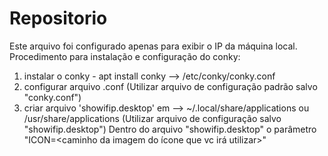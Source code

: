 # Repositorio
Este arquivo foi configurado apenas para exibir o IP da máquina local.
Procedimento para instalação e configuração do conky:
1. instalar o conky - apt install conky --> /etc/conky/conky.conf
2. configurar arquivo .conf (Utilizar arquivo de configuração padrão salvo "conky.conf")
3. criar arquivo 'showifip.desktop' em --> ~/.local/share/applications ou /usr/share/applications (Utilizar arquivo de configuração salvo "showifip.desktop")
Dentro do arquivo "showifip.desktop" o parâmetro "ICON=<caminho da imagem do ícone que vc irá utilizar>" 
